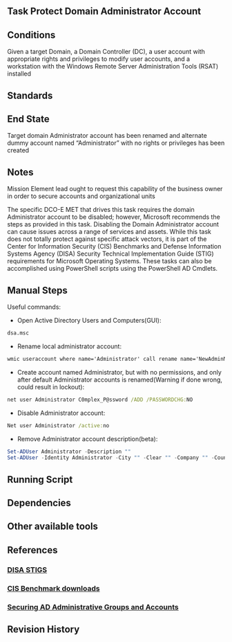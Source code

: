 ## Task Protect Domain Administrator Account  


## Conditions  
Given a target Domain, a Domain Controller (DC), a user account with appropriate rights and privileges to modify user accounts, and a workstation with the Windows Remote Server Administration Tools (RSAT) installed  


## Standards  


## End State  
Target domain Administrator account has been renamed and alternate dummy account named “Administrator” with no rights or privileges has been created  


## Notes  
Mission Element lead ought to request this capability of the business owner in order to secure accounts and organizational units  

The specific DCO-E MET that drives this task requires the domain Administrator account to be disabled; however, Microsoft recommends the steps as provided in this task. Disabling the Domain Administrator account can cause issues across a range of services and assets. While this task does not totally protect against specific attack vectors, it is part of the Center for Information Security (CIS) Benchmarks and Defense Information Systems Agency (DISA) Security Technical Implementation Guide (STIG) requirements for Microsoft Operating Systems. These tasks can also be accomplished using PowerShell scripts using the PowerShell AD Cmdlets.  


## Manual Steps  
Useful commands:  

* Open Active Directory Users and Computers(GUI):  
```bat
dsa.msc  
```   

* Rename local administrator account:  
```bat 
wmic useraccount where name='Administrator' call rename name='NewAdminName'
```  

* Create account named Administrator, but with no permissions, and only after default Administrator accounts is renamed(Warning if done wrong, could result in lockout):  
```bat
net user Administrator C0mplex_P@ssword /ADD /PASSWORDCHG:NO
```  

* Disable Administrator account:  
```bat
Net user Administrator /active:no
```  

* Remove Administrator account description(beta):  
```powershell  
Set-ADUser Administrator -Description ""
Set-ADUser -Identity Administrator -City "" -Clear "" -Company "" -Country "" -Department "" -Description "" -DisplayName "" -Division "" -EmailAddress "" -EmployeeID "" -EmployeeNumber "" -Fax "" -GivenName "" -HomeDirectory "" -HomeDrive "" -HomePage "" -HomePhone "" -Initials "" -LogonWorkstations "" -MobilePhone "" -Office "" -OfficePhone "" -Organization "" -OtherName "" -POBox "" -PostalCode "" -ProfilePath "" -SamAccountName "" -ScriptPath “” -State "" -StreetAddress "" -Surname "" -Title "" -UserPrincipalName "" -Partition "" -Server ""
```  


## Running Script  


## Dependencies  


## Other available tools  


## References  
### [DISA STIGS](https://iase.disa.mil/stigs)  
### [CIS Benchmark downloads](http://learn.cisecurity.org/benchmarks)  
### [Securing AD Administrative Groups and Accounts](https://technet.microsoft.com/en-us/library/cc700835.aspx)  


## Revision History  
